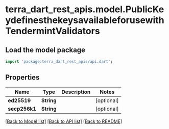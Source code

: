 # terra_dart_rest_apis.model.PublicKeydefinesthekeysavailableforusewithTendermintValidators

## Load the model package
```dart
import 'package:terra_dart_rest_apis/api.dart';
```

## Properties
Name | Type | Description | Notes
------------ | ------------- | ------------- | -------------
**ed25519** | **String** |  | [optional] 
**secp256k1** | **String** |  | [optional] 

[[Back to Model list]](../README.md#documentation-for-models) [[Back to API list]](../README.md#documentation-for-api-endpoints) [[Back to README]](../README.md)


